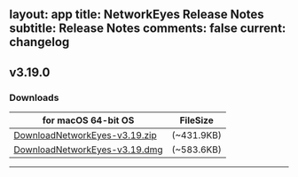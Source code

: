 layout: app
title: NetworkEyes Release Notes
subtitle: Release Notes
comments: false
current: changelog
---

## v3.19.0
<script> GmagonUtils.$verNote('2017-06-28')</script>


### Downloads

for macOS 64-bit OS | FileSize
------------------------------ | -------------------------
[DownloadNetworkEyes-v3.19.zip](http://www.filefactory.com/file/1bhcm6k6nbkh/NetworkEyes-3.19.0.zip)    | (~431.9KB)
[DownloadNetworkEyes-v3.19.dmg](http://www.filefactory.com/file/4gqn5uagoqkl/NetworkEyes-3.19.0.dmg)    | (~583.6KB)

---
